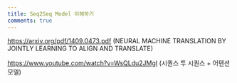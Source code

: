 ```yaml
---
title: Seq2Seq Model 이해하기
comments: true
---
```


https://arxiv.org/pdf/1409.0473.pdf (NEURAL MACHINE TRANSLATION BY JOINTLY LEARNING TO ALIGN AND TRANSLATE)

https://www.youtube.com/watch?v=WsQLdu2JMgI (시퀀스 투 시퀀스 + 어텐션 모델)


